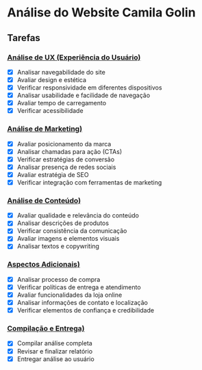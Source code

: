 # Análise do Website Camila Golin

## Tarefas

### [Análise de UX (Experiência do Usuário)](analise_ux.md)
- [x] Analisar navegabilidade do site
- [x] Avaliar design e estética
- [x] Verificar responsividade em diferentes dispositivos
- [x] Analisar usabilidade e facilidade de navegação
- [x] Avaliar tempo de carregamento
- [x] Verificar acessibilidade

### [Análise de Marketing)](analise_marketing.md)
- [x] Avaliar posicionamento da marca
- [x] Analisar chamadas para ação (CTAs)
- [x] Verificar estratégias de conversão
- [x] Analisar presença de redes sociais
- [x] Avaliar estratégia de SEO
- [x] Verificar integração com ferramentas de marketing

### [Análise de Conteúdo)](analise_conteudo.md)
- [x] Avaliar qualidade e relevância do conteúdo
- [x] Analisar descrições de produtos
- [x] Verificar consistência da comunicação
- [x] Avaliar imagens e elementos visuais
- [x] Analisar textos e copywriting

### [Aspectos Adicionais)](analise_aspectos_adicionais.md)
- [x] Analisar processo de compra
- [x] Verificar políticas de entrega e atendimento
- [x] Avaliar funcionalidades da loja online
- [x] Analisar informações de contato e localização
- [x] Verificar elementos de confiança e credibilidade

### [Compilação e Entrega)](relatorio_completo.md)
- [x] Compilar análise completa
- [x] Revisar e finalizar relatório
- [x] Entregar análise ao usuário
